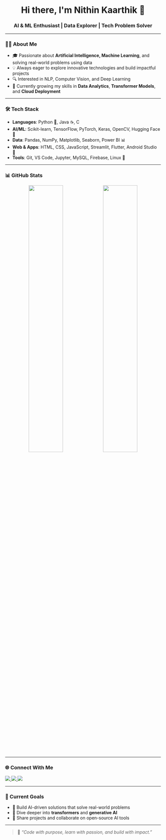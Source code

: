 <h1 align="center">Hi there, I'm Nithin Kaarthik 👋</h1>
<h3 align="center">AI & ML Enthusiast | Data Explorer | Tech Problem Solver</h3>

---

### 👨‍💻 About Me

- 🎓 Passionate about **Artificial Intelligence, Machine Learning**, and solving real-world problems using data
- 💡 Always eager to explore innovative technologies and build impactful projects
- 🔍 Interested in NLP, Computer Vision, and Deep Learning
- 🌱 Currently growing my skills in **Data Analytics**, **Transformer Models**, and **Cloud Deployment**

---

### 🛠️ Tech Stack

- **Languages**: Python 🐍, Java ☕, C
- **AI/ML**: Scikit-learn, TensorFlow, PyTorch, Keras, OpenCV, Hugging Face 🤗
- **Data**: Pandas, NumPy, Matplotlib, Seaborn, Power BI 📊
- **Web & Apps**: HTML, CSS, JavaScript, Streamlit, Flutter, Android Studio 📱
- **Tools**: Git, VS Code, Jupyter, MySQL, Firebase, Linux 🐧

---

### 📊 GitHub Stats

<p align="center">
  <img src="https://github-readme-stats.vercel.app/api?username=nithinkaarthik&show_icons=true&theme=radical" width="47%" />
  <img src="https://github-readme-stats.vercel.app/api/top-langs/?username=nithinkaarthik&layout=compact&theme=radical" width="47%" />
</p>

---

### 🌐 Connect With Me

<p align="left">
  <a href="https://www.linkedin.com/in/nithin-kaarthik-98nk/" target="_blank">
    <img src="https://img.shields.io/badge/LinkedIn-blue?style=for-the-badge&logo=linkedin" />
  </a>
  <a href="mailto:nithinkaarthik9804@gmail.com">
    <img src="https://img.shields.io/badge/Gmail-red?style=for-the-badge&logo=gmail&logoColor=white" />
  </a>
  <a href="https://github.com/nithinkaarthik" target="_blank">
    <img src="https://img.shields.io/badge/GitHub-black?style=for-the-badge&logo=github" />
  </a>
</p>

---

### 🔭 Current Goals

- 🤖 Build AI-driven solutions that solve real-world problems  
- 🧠 Dive deeper into **transformers** and **generative AI**
- 🚀 Share projects and collaborate on open-source AI tools

---

> 💬 *“Code with purpose, learn with passion, and build with impact.”*

